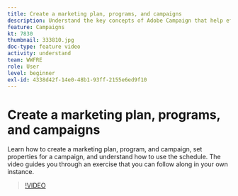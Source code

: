 ```yaml
---
title: Create a marketing plan, programs, and campaigns
description: Understand the key concepts of Adobe Campaign that help effectively plan, execute, and measure cross-channel marketing campaigns.
feature: Campaigns
kt: 7830
thumbnail: 333810.jpg
doc-type: feature video
activity: understand
team: WWFRE
role: User
level: beginner
exl-id: 4338d42f-14e0-48b1-93ff-2155e6ed9f10
---
```

# Create a marketing plan, programs, and campaigns

Learn how to create a marketing plan, program, and campaign, set properties for a campaign, and understand how to use the schedule.
The video guides you through an exercise that you can follow along in your own instance.

>[!VIDEO](https://video.tv.adobe.com/v/333810?quality=12)
